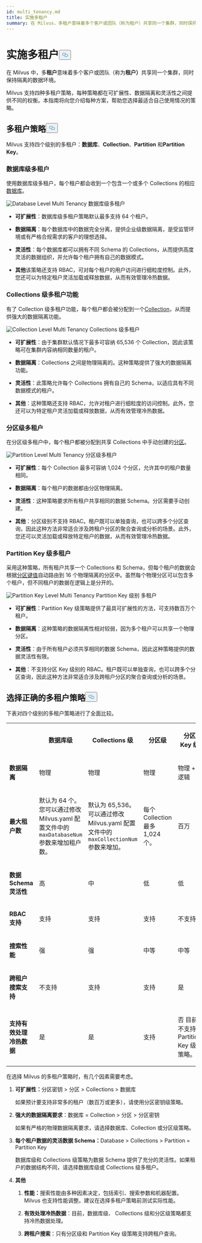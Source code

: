 ```yaml
---
id: multi_tenancy.md
title: 实施多租户
summary: 在 Milvus，多租户意味着多个客户或团队（称为租户）共享同一个集群，同时保持隔离的数据环境。
---
```


<h1 id="Implement-Multi-tenancy" class="common-anchor-header">实施多租户<button data-href="#Implement-Multi-tenancy" class="anchor-icon" translate="no">
      <svg translate="no"
        aria-hidden="true"
        focusable="false"
        height="20"
        version="1.1"
        viewBox="0 0 16 16"
        width="16"
      >
        <path
          fill="#0092E4"
          fill-rule="evenodd"
          d="M4 9h1v1H4c-1.5 0-3-1.69-3-3.5S2.55 3 4 3h4c1.45 0 3 1.69 3 3.5 0 1.41-.91 2.72-2 3.25V8.59c.58-.45 1-1.27 1-2.09C10 5.22 8.98 4 8 4H4c-.98 0-2 1.22-2 2.5S3 9 4 9zm9-3h-1v1h1c1 0 2 1.22 2 2.5S13.98 12 13 12H9c-.98 0-2-1.22-2-2.5 0-.83.42-1.64 1-2.09V6.25c-1.09.53-2 1.84-2 3.25C6 11.31 7.55 13 9 13h4c1.45 0 3-1.69 3-3.5S14.5 6 13 6z"
        ></path>
      </svg>
    </button></h1><p>在 Milvus 中，多<strong>租户</strong>意味着多个客户或团队（称为<strong>租户）</strong>共享同一个集群，同时保持隔离的数据环境。</p>
<p>Milvus 支持四种多租户策略，每种策略都在可扩展性、数据隔离和灵活性之间提供不同的权衡。本指南将向您介绍每种方案，帮助您选择最适合自己使用情况的策略。</p>
<h2 id="Multi-tenancy-strategies" class="common-anchor-header">多租户策略<button data-href="#Multi-tenancy-strategies" class="anchor-icon" translate="no">
      <svg translate="no"
        aria-hidden="true"
        focusable="false"
        height="20"
        version="1.1"
        viewBox="0 0 16 16"
        width="16"
      >
        <path
          fill="#0092E4"
          fill-rule="evenodd"
          d="M4 9h1v1H4c-1.5 0-3-1.69-3-3.5S2.55 3 4 3h4c1.45 0 3 1.69 3 3.5 0 1.41-.91 2.72-2 3.25V8.59c.58-.45 1-1.27 1-2.09C10 5.22 8.98 4 8 4H4c-.98 0-2 1.22-2 2.5S3 9 4 9zm9-3h-1v1h1c1 0 2 1.22 2 2.5S13.98 12 13 12H9c-.98 0-2-1.22-2-2.5 0-.83.42-1.64 1-2.09V6.25c-1.09.53-2 1.84-2 3.25C6 11.31 7.55 13 9 13h4c1.45 0 3-1.69 3-3.5S14.5 6 13 6z"
        ></path>
      </svg>
    </button></h2><p>Milvus 支持四个级别的多租户：<strong>数据库</strong>、<strong>Collection</strong>、<strong>Partition</strong> 和<strong>Partition Key</strong>。</p>
<h3 id="Database-level-multi-tenancy" class="common-anchor-header">数据库级多租户</h3><p>使用数据库级多租户，每个租户都会收到一个包含一个或多个 Collections 的相应<a href="/docs/zh/v2.5.x/manage_databases.md">数据库</a>。</p>
<p>
  
   <span class="img-wrapper"> <img translate="no" src="/docs/v2.5.x/assets/database-level-multi-tenancy.png" alt="Database Level Multi Tenancy" class="doc-image" id="database-level-multi-tenancy" />
   </span> <span class="img-wrapper"> <span>数据库级多租户</span> </span></p>
<ul>
<li><p><strong>可扩展性</strong>：数据库级多租户策略默认最多支持 64 个租户。</p></li>
<li><p><strong>数据隔离</strong>：每个数据库中的数据完全分离，提供企业级数据隔离，是受监管环境或有严格合规需求的客户的理想选择。</p></li>
<li><p><strong>灵活性</strong>：每个数据库都可以拥有不同 Schema 的 Collections，从而提供高度灵活的数据组织，并允许每个租户拥有自己的数据模式。</p></li>
<li><p><strong>其他</strong>该策略还支持 RBAC，可对每个租户的用户访问进行细粒度控制。此外，您还可以为特定租户灵活加载或释放数据，从而有效管理冷热数据。</p></li>
</ul>
<h3 id="Collection-level-multi-tenancy" class="common-anchor-header">Collections 级多租户功能</h3><p>有了 Collection 级多租户功能，每个租户都会被分配到一个<a href="/docs/zh/v2.5.x/manage-collections.md">Collection</a>，从而提供强大的数据隔离功能。</p>
<p>
  
   <span class="img-wrapper"> <img translate="no" src="/docs/v2.5.x/assets/collection-level-multi-tenancy.png" alt="Collection Level Multi Tenancy" class="doc-image" id="collection-level-multi-tenancy" />
   </span> <span class="img-wrapper"> <span>Collections 级多租户</span> </span></p>
<ul>
<li><p><strong>可扩展性</strong>：由于集群默认情况下最多可容纳 65,536 个 Collection，因此该策略可在集群内容纳相同数量的租户。</p></li>
<li><p><strong>数据隔离</strong>：Collections 之间是物理隔离的。这种策略提供了强大的数据隔离功能。</p></li>
<li><p><strong>灵活性</strong>：此策略允许每个 Collections 拥有自己的 Schema，以适应具有不同数据模式的租户。</p></li>
<li><p><strong>其他</strong>：这种策略还支持 RBAC，允许对租户进行细粒度的访问控制。此外，您还可以为特定租户灵活加载或释放数据，从而有效管理冷热数据。</p></li>
</ul>
<h3 id="Partition-level-multi-tenancy" class="common-anchor-header">分区级多租户</h3><p>在分区级多租户中，每个租户都被分配到共享 Collections 中手动创建的<a href="/docs/zh/v2.5.x/manage-partitions.md">分区</a>。</p>
<p>
  
   <span class="img-wrapper"> <img translate="no" src="/docs/v2.5.x/assets/partition-level-multi-tenancy.png" alt="Partition Level Multi Tenancy" class="doc-image" id="partition-level-multi-tenancy" />
   </span> <span class="img-wrapper"> <span>分区级多租户</span> </span></p>
<ul>
<li><p><strong>可扩展性</strong>：每个 Collection 最多可容纳 1,024 个分区，允许其中的租户数量相同。</p></li>
<li><p><strong>数据隔离</strong>：每个租户的数据都由分区物理隔离。</p></li>
<li><p><strong>灵活性</strong>：这种策略要求所有租户共享相同的数据 Schema。分区需要手动创建。</p></li>
<li><p><strong>其他</strong>：分区级别不支持 RBAC。租户既可以单独查询，也可以跨多个分区查询，因此这种方法非常适合涉及跨租户分区的聚合查询或分析的场景。此外，您还可以灵活加载或释放特定租户的数据，从而有效管理冷热数据。</p></li>
</ul>
<h3 id="Partition-key-level-multi-tenancy" class="common-anchor-header">Partition Key 级多租户</h3><p>采用这种策略，所有租户共享一个 Collections 和 Schema，但每个租户的数据会根据<a href="/docs/zh/v2.5.x/use-partition-key.md">分区键值</a>自动路由到 16 个物理隔离的分区中。虽然每个物理分区可以包含多个租户，但不同租户的数据在逻辑上是分开的。</p>
<p>
  
   <span class="img-wrapper"> <img translate="no" src="/docs/v2.5.x/assets/partition-key-level-multi-tenancy.png" alt="Partition Key Level Multi Tenancy" class="doc-image" id="partition-key-level-multi-tenancy" />
   </span> <span class="img-wrapper"> <span>Partition Key 级别 多租户</span> </span></p>
<ul>
<li><p><strong>可扩展性</strong>：Partition Key 级策略提供了最具可扩展性的方法，可支持数百万个租户。</p></li>
<li><p><strong>数据隔离</strong>：这种策略的数据隔离性相对较弱，因为多个租户可以共享一个物理分区。</p></li>
<li><p><strong>灵活性</strong>：由于所有租户必须共享相同的数据 Schema，因此这种策略提供的数据灵活性有限。</p></li>
<li><p><strong>其他</strong>：不支持分区 Key 级别的 RBAC。租户既可以单独查询，也可以跨多个分区查询，因此这种方法非常适合涉及跨租户分区的聚合查询或分析的场景。</p></li>
</ul>
<h2 id="Choosing-the-right-multi-tenancy-strategy" class="common-anchor-header">选择正确的多租户策略<button data-href="#Choosing-the-right-multi-tenancy-strategy" class="anchor-icon" translate="no">
      <svg translate="no"
        aria-hidden="true"
        focusable="false"
        height="20"
        version="1.1"
        viewBox="0 0 16 16"
        width="16"
      >
        <path
          fill="#0092E4"
          fill-rule="evenodd"
          d="M4 9h1v1H4c-1.5 0-3-1.69-3-3.5S2.55 3 4 3h4c1.45 0 3 1.69 3 3.5 0 1.41-.91 2.72-2 3.25V8.59c.58-.45 1-1.27 1-2.09C10 5.22 8.98 4 8 4H4c-.98 0-2 1.22-2 2.5S3 9 4 9zm9-3h-1v1h1c1 0 2 1.22 2 2.5S13.98 12 13 12H9c-.98 0-2-1.22-2-2.5 0-.83.42-1.64 1-2.09V6.25c-1.09.53-2 1.84-2 3.25C6 11.31 7.55 13 9 13h4c1.45 0 3-1.69 3-3.5S14.5 6 13 6z"
        ></path>
      </svg>
    </button></h2><p>下表对四个级别的多租户策略进行了全面比较。</p>
<table>
   <tr>
     <th></th>
     <th><p><strong>数据库级</strong></p></th>
     <th><p><strong>Collections 级</strong></p></th>
     <th><p><strong>分区级</strong></p></th>
     <th><p><strong>分区 Key 级</strong></p></th>
   </tr>
   <tr>
     <td><p><strong>数据隔离</strong></p></td>
     <td><p>物理</p></td>
     <td><p>物理</p></td>
     <td><p>物理</p></td>
     <td><p>物理 + 逻辑</p></td>
   </tr>
   <tr>
     <td><p><strong>最大租户数</strong></p></td>
     <td><p>默认为 64 个。您可以通过修改 Milvus.yaml 配置文件中的<code translate="no">maxDatabaseNum</code> 参数来增加租户数。 </p></td>
     <td><p>默认为 65,536。可以通过修改 Milvus.yaml 配置文件中的<code translate="no">maxCollectionNum</code> 参数来增加。</p></td>
     <td><p>每个 Collection 最多 1,024 个。 </p></td>
     <td><p>百万</p></td>
   </tr>
   <tr>
     <td><p><strong>数据 Schema 灵活性</strong></p></td>
     <td><p>高</p></td>
     <td><p>中</p></td>
     <td><p>低</p></td>
     <td><p>低</p></td>
   </tr>
   <tr>
     <td><p><strong>RBAC 支持</strong></p></td>
     <td><p>支持</p></td>
     <td><p>支持</p></td>
     <td><p>支持</p></td>
     <td><p>不支持</p></td>
   </tr>
   <tr>
     <td><p><strong>搜索性能</strong></p></td>
     <td><p>强</p></td>
     <td><p>强</p></td>
     <td><p>中等</p></td>
     <td><p>中等</p></td>
   </tr>
   <tr>
     <td><p><strong>跨租户搜索支持</strong></p></td>
     <td><p>不支持</p></td>
     <td><p>支持</p></td>
     <td><p>支持</p></td>
     <td><p>是</p></td>
   </tr>
   <tr>
     <td><p><strong>支持有效处理冷热数据</strong></p></td>
     <td><p>是</p></td>
     <td><p>是</p></td>
     <td><p>支持</p></td>
     <td><p>否 目前不支持 Partition Key 级策略。</p></td>
   </tr>
</table>
<p>在选择 Milvus 的多租户策略时，有几个因素需要考虑。</p>
<ol>
<li><p><strong>可扩展性：</strong>分区密钥 &gt; 分区 &gt; Collections &gt; 数据库</p>
<p>如果预计要支持非常多的租户（数百万或更多），请使用分区密钥级策略。</p></li>
<li><p><strong>强大的数据隔离要求</strong>：数据库 = Collection &gt; 分区 &gt; 分区密钥</p>
<p>如果有严格的物理数据隔离要求，请选择数据库、Collection 或分区级策略。</p></li>
<li><p><strong>每个租户数据的灵活数据 Schema：</strong>Database &gt; Collections &gt; Partition = Partition Key</p>
<p>数据库级和 Collections 级策略为数据 Schema 提供了充分的灵活性。如果租户的数据结构不同，请选择数据库级或 Collections 级多租户。</p></li>
<li><p><strong>其他</strong></p>
<ol>
<li><p><strong>性能：</strong>搜索性能由多种因素决定，包括索引、搜索参数和机器配置。Milvus 也支持性能调整。建议在选择多租户策略前测试实际性能。</p></li>
<li><p><strong>有效处理冷热数据</strong>：目前，数据库级、 Collections 级和分区级策略都支持冷热数据处理。</p></li>
<li><p><strong>跨租户搜索</strong>：只有分区级和 Partition Key 级策略支持跨租户查询。</p></li>
</ol></li>
</ol>
